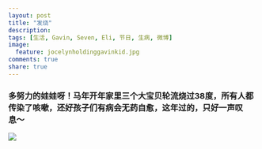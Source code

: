 ```yaml
---
layout: post
title: "发烧"
description: 
tags: [生活, Gavin, Seven, Eli, 节日, 生病, 微博]
image:
  feature: jocelynholdinggavinkid.jpg
comments: true
share: true
---
```


### 多努力的娃娃呀！马年开年家里三个大宝贝轮流烧过38度，所有人都传染了咳嗽，还好孩子们有病会无药自愈，这年过的，只好一声叹息〜 ###

![](http://i.imgur.com/SueCWov.jpg)
